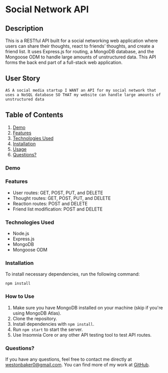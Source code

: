 # Social Network API

## Description

This is a RESTful API built for a social networking web application where users can share their thoughts, react to friends’ thoughts, and create a friend list. It uses Express.js for routing, a MongoDB database, and the Mongoose ODM to handle large amounts of unstructured data. This API forms the back end part of a full-stack web application.

## User Story

``AS A social media startup
I WANT an API for my social network that uses a NoSQL database
SO THAT my website can handle large amounts of unstructured data``

## Table of Contents
1. [Demo](#demo)
2. [Features](#features)
3. [Technologies Used](#technologies-used)
4. [Installation](#installation)
5. [Usage](#usage)
6. [Questions?](#questions)

### Demo

### Features
- User routes: GET, POST, PUT, and DELETE
- Thought routes: GET, POST, PUT, and DELETE
- Reaction routes: POST and DELETE
- Friend list modification: POST and DELETE

### Technologies Used
- Node.js
- Express.js
- MongoDB
- Mongoose ODM

### Installation 
To install necessary dependencies, run the following command:

``npm install``

### How to Use 
1. Make sure you have MongoDB installed on your machine (skip if you're using MongoDB Atlas).
2. Clone the repository.
3. Install dependencies with `npm install`.
4. Run `npm start` to start the server. 
5. Use Insomnia Core or any other API testing tool to test API routes.

### Questions?
If you have any questions, feel free to contact me directly at westonbaker0@gmail.com. You can find more of my work at [GitHub](https://github.com/WesBaker0).
